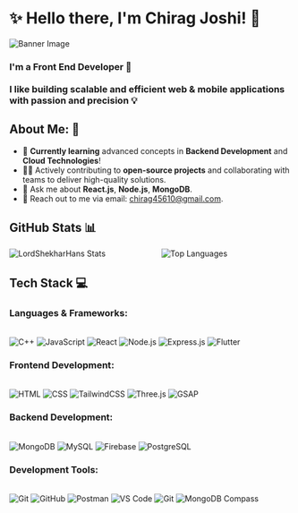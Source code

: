 # ✨ **Hello there, I'm Chirag Joshi!** 👋

![Banner Image](https://github.com/user-attachments/assets/0e4db239-1978-4fe6-8e4b-70c60a61cd89)

<h3 align="left">I'm a Front End Developer 🚀
<br><br>
I like building scalable and efficient web & mobile applications with passion and precision 💡</h3>


##  **About Me**: 💫
- 🌱 **Currently learning** advanced concepts in **Backend Development** and **Cloud Technologies**!
- 🧑‍💻 Actively contributing to **open-source projects** and collaborating with teams to deliver high-quality solutions.
- 💬 Ask me about **React.js**, **Node.js**, **MongoDB**.
- 📧 Reach out to me via email: [chirag45610@gmail.com](mailto:chirag45610@gmail.com).

##  **GitHub Stats** 📊

<div align="center" style="display: flex; ustify-content: center; gap: 100px;">
  <img src="https://github-readme-stats.vercel.app/api?username=chiragjoshi24&theme=radical&hide_border=true" alt="LordShekharHans Stats" />
  <img src="https://github-readme-stats.vercel.app/api/top-langs/?username=chiragjoshi24&theme=radical&layout=compact&hide_border=true" alt="Top Languages" />
</div>


## **Tech Stack** 💻<br>


### **Languages & Frameworks**:

<div align="left">
  <br>
  <img src="https://img.shields.io/badge/C++-%2300599C.svg?style=for-the-badge&logo=c%2B%2B&logoColor=white" alt="C++"/>
  <img src="https://img.shields.io/badge/JavaScript-%23323330.svg?style=for-the-badge&logo=javascript&logoColor=%23F7DF1E" alt="JavaScript"/>
  <img src="https://img.shields.io/badge/React-%2320232a.svg?style=for-the-badge&logo=react&logoColor=%2361DAFB" alt="React"/>
  <img src="https://img.shields.io/badge/Node.js-%23339933.svg?style=for-the-badge&logo=node.js&logoColor=white" alt="Node.js"/>
  <img src="https://img.shields.io/badge/Express.js-%23404d59.svg?style=for-the-badge&logo=express&logoColor=white" alt="Express.js"/>
  <img src="https://img.shields.io/badge/Python-%23025682.svg?style=for-the-badge&logo=python&logoColor=white" alt="Flutter"/>
</div>

### **Frontend Development**:
<div align="left">
    <br>
  <img src="https://img.shields.io/badge/HTML5-%23E34F26.svg?style=for-the-badge&logo=html5&logoColor=white" alt="HTML"/>
  <img src="https://img.shields.io/badge/CSS3-%231572B6.svg?style=for-the-badge&logo=css3&logoColor=white" alt="CSS"/>
  <img src="https://img.shields.io/badge/TailwindCSS-%2338B2AC.svg?style=for-the-badge&logo=tailwind-css&logoColor=white" alt="TailwindCSS"/>
  <img src="https://img.shields.io/badge/Three.js-%234D4DFF.svg?style=for-the-badge&logo=three.js&logoColor=white" alt="Three.js"/>
  <img src="https://img.shields.io/badge/GSAP-%2337E3B1.svg?style=for-the-badge&logo=gsap&logoColor=white" alt="GSAP"/>
</div>


### **Backend Development**:
<div align="left">
    <br>
  <img src="https://img.shields.io/badge/MongoDB-%2300C853.svg?style=for-the-badge&logo=mongodb&logoColor=white" alt="MongoDB"/>
  <img src="https://img.shields.io/badge/MySQL-%234E73B8.svg?style=for-the-badge&logo=mysql&logoColor=white" alt="MySQL"/>
  <img src="https://img.shields.io/badge/Firebase-%23FFCA28.svg?style=for-the-badge&logo=firebase&logoColor=white" alt="Firebase"/>
  <img src="https://img.shields.io/badge/PostgreSQL-%2523FFCA28.svg?style=for-the-badge&logo=PostgreSQL&logoColor=white" alt="PostgreSQL"/>
</div>


### **Development Tools**:
<div align="left">
<br>
  <img src="https://img.shields.io/badge/Git-%23F1502F.svg?style=for-the-badge&logo=git&logoColor=white" alt="Git"/>
  <img src="https://img.shields.io/badge/GitHub-%23181717.svg?style=for-the-badge&logo=github&logoColor=white" alt="GitHub"/>
  <img src="https://img.shields.io/badge/Postman-%23FF6C37.svg?style=for-the-badge&logo=postman&logoColor=white" alt="Postman"/>
  <img src="https://img.shields.io/badge/VS%20Code-%23007ACC.svg?style=for-the-badge&logo=visual-studio-code&logoColor=white" alt="VS Code"/>
  <img src="https://img.shields.io/badge/Vim-%2523F1502F.svg?style=for-the-badge&logo=neovim&logoColor=white" alt="Git"/>
  <img src="https://img.shields.io/badge/MongoDB%20Compass-%23000.svg?style=for-the-badge&logo=mongodb&logoColor=white" alt="MongoDB Compass"/>
</div>
